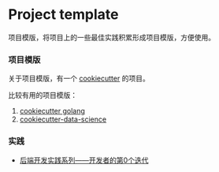 # Project template

项目模版，将项目上的一些最佳实践积累形成项目模版，方便使用。

### 项目模版

关于项目模版，有一个 [cookiecutter](https://github.com/cookiecutter/cookiecutter) 的项目。

比较有用的项目模版：
1. [cookiecutter golang](https://github.com/lacion/cookiecutter-golang)
2. [cookiecutter-data-science](https://github.com/drivendata/cookiecutter-data-science)

### 实践

- [后端开发实践系列——开发者的第0个迭代](https://mp.weixin.qq.com/s/uMB0nYc_c_lA0CHSqy3q4w)
